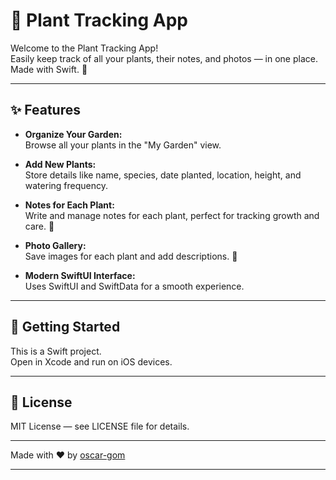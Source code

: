 # 🌱 Plant Tracking App

Welcome to the Plant Tracking App!  
Easily keep track of all your plants, their notes, and photos — in one place. Made with Swift. 🍏

---

## ✨ Features

- **Organize Your Garden:**  
  Browse all your plants in the "My Garden" view.

- **Add New Plants:**  
  Store details like name, species, date planted, location, height, and watering frequency.

- **Notes for Each Plant:**  
  Write and manage notes for each plant, perfect for tracking growth and care. 📝

- **Photo Gallery:**  
  Save images for each plant and add descriptions. 📸

- **Modern SwiftUI Interface:**  
  Uses SwiftUI and SwiftData for a smooth experience.

---

## 🚀 Getting Started

This is a Swift project.  
Open in Xcode and run on iOS devices.

---

## 📄 License

MIT License — see LICENSE file for details.

---

Made with ❤️ by [oscar-gom](https://github.com/oscar-gom)

---
